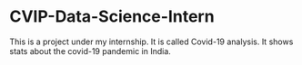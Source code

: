 # CVIP-Data-Science-Intern

This is a project under my internship. It is called Covid-19 analysis. It shows stats about the covid-19 pandemic in India. 
